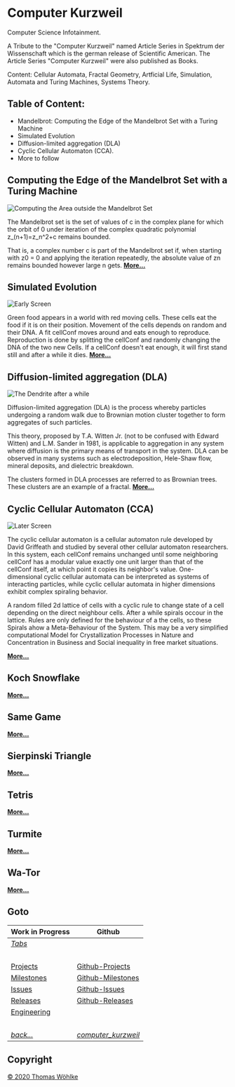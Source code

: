 # Computer Kurzweil

Computer Science Infotainment.

A Tribute to the "Computer Kurzweil" named Article Series in Spektrum der Wissenschaft which is the german release of Scientific American. The Article Series "Computer Kurzweil" were also published as Books.

Content: Cellular Automata, Fractal Geometry, Artficial Life, Simulation, Automata and Turing Machines, Systems Theory.

## Table of Content:
* Mandelbrot: Computing the Edge of the Mandelbrot Set with a Turing Machine
* Simulated Evolution
* Diffusion-limited aggregation (DLA)
* Cyclic Cellular Automaton (CCA). 
* More to follow

## Computing the Edge of the Mandelbrot Set with a Turing Machine
![Computing the Area outside the Mandelbrot Set](etc/tabs/mandelbrot/img/screen03.png)

The Mandelbrot set is the set of values of c in the complex plane for which the orbit of 0 
under iteration of the complex quadratic polynomial z_(n+1)=z_n^2+c remains bounded.

That is, a complex number c is part of the Mandelbrot set if, when starting with z0 = 0 
and applying the iteration repeatedly, the absolute value of zn remains bounded 
however large n gets. **[More...](etc/tabs/mandelbrot/README.md)**

## Simulated Evolution
![Early Screen](etc/tabs/simulatedevolution/img/screen1.png)

Green food appears in a world with red moving cells. These cells eat the food if it is on their position.
Movement of the cells depends on random and their DNA. A fit cellConf moves around and eats enough to reproduce.
Reproduction is done by splitting the cellConf and randomly changing the DNA of the two new Cells.
If a cellConf doesn't eat enough, it will first stand still and after a while it dies. **[More...](etc/tabs/simulatedevolution/README.md)**

## Diffusion-limited aggregation (DLA) 
![The Dendrite after a while](etc/tabs/dla/img/screen2.png)

Diffusion-limited aggregation (DLA) is the process whereby particles undergoing a random walk due to Brownian motion cluster together to form aggregates of such particles.

This theory, proposed by T.A. Witten Jr. (not to be confused with Edward Witten) and L.M. Sander in 1981, is applicable to aggregation
in any system where diffusion is the primary means of transport in the system. DLA can be observed in many systems such as electrodeposition,
Hele-Shaw flow, mineral deposits, and dielectric breakdown.

The clusters formed in DLA processes are referred to as Brownian trees. These clusters are an example of a fractal. **[More...](etc/tabs/dla/README.md)**

## Cyclic Cellular Automaton (CCA)
![Later Screen](etc/tabs/cca/img/screen2.png)

The cyclic cellular automaton is a cellular automaton rule developed by David Griffeath and studied by several other cellular automaton researchers. In this system, each cellConf remains unchanged until some neighboring cellConf has a modular value exactly one unit larger than that of the cellConf itself, at which point it copies its neighbor's value.
One-dimensional cyclic cellular automata can be interpreted as systems of interacting particles, while cyclic cellular automata in higher dimensions exhibit complex spiraling behavior. 

A random filled 2d lattice of cells with a cyclic rule to change state of a cell depending on the direct neighbour cells. After a while spirals occour in the lattice. Rules are only defined for the behaviour of a the cells, so these Spirals ahow a Meta-Behaviour of the System. This may be a very simplified computational Model for Crystallization Processes in Nature and  
Concentration in Business and Social inequality in free market situations.

**[More...](etc/tabs/cca/README.md)**

## Koch Snowflake
**[More...](etc/tabs/kochsnowflake/README.md)**

## Same Game
**[More...](etc/tabs/samegame/README.md)**

## Sierpinski Triangle
**[More...](etc/tabs/sierpinskitriangle/README.md)**

## Tetris
**[More...](etc/tabs/tetris/README.md)**

## Turmite
**[More...](etc/tabs/turmite/README.md)**

## Wa-Tor
**[More...](etc/tabs/wator/README.md)**

## Goto

| Work in Progress                                     | Github                                                                                 |
|------------------------------------------------------|----------------------------------------------------------------------------------------|
| *[Tabs](etc/tabs/TABS.md)*                           | &nbsp;                                                                                 |
| &nbsp;                                               | &nbsp;                                                                                 |
| [Projects](src/main/site/markdown/PROJECTS.md)       | [Github-Projects](https://github.com/Computer-Kurzweil/computer_kurzweil/projects)     |
| [Milestones](src/main/site/markdown/MILESTONES.md)   | [Github-Milestones](https://github.com/Computer-Kurzweil/computer_kurzweil/milestones) |
| [Issues](src/main/site/markdown/ISSUES.md)           | [Github-Issues](https://github.com/Computer-Kurzweil/computer_kurzweil/issues)         |
| [Releases](src/main/site/markdown/RELEASES.md)       | [Github-Releases](https://github.com/Computer-Kurzweil/computer_kurzweil/releases)     |
| [Engineering](src/main/site/markdown/ENGINEERING.md) | &nbsp;                                                                                 |
| &nbsp;                                               | &nbsp;                                                                                 |
| *[back...](README.md)*                               | *[computer_kurzweil](https://github.com/Computer-Kurzweil/computer_kurzweil)*          |

## Copyright
[&copy; 2020 Thomas W&ouml;hlke](src/main/site/markdown/LICENSE.code.md)

